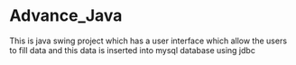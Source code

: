 # Advance_Java
This is java swing project which has a user interface which allow the users to fill data and this data is inserted into mysql database using jdbc
